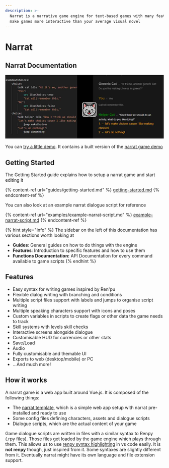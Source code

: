 ```yaml
---
description: >-
  Narrat is a narrative game engine for text-based games with many features to
  make games more interactive than your average visual novel
---
```


# Narrat

## Narrat Documentation

![](.gitbook/assets/narrat-banner.jpg)

You can [try a little demo](http://get-narrat.com/demo/). It contains a built version of the [narrat game demo](https://github.com/nialna/narrat-demo)

## Getting Started

The Getting Started guide explains how to setup a narrat game and start editing it

{% content-ref url="guides/getting-started.md" %}
[getting-started.md](guides/getting-started.md)
{% endcontent-ref %}

You can also look at an example narrat dialogue script for reference

{% content-ref url="examples/example-narrat-script.md" %}
[example-narrat-script.md](examples/example-narrat-script.md)
{% endcontent-ref %}

{% hint style="info" %}
The sidebar on the left of this documentation has various sections worth looking at

* **Guides**: General guides on how to do things with the engine
* **Features**: Introduction to specific features and how to use them
* **Functions Documentation:** API Documentation for every command available to game scripts
{% endhint %}

## Features

* Easy syntax for writing games inspired by Ren'pu
* Flexible dialog writing with branching and conditions
* Multiple script files support with labels and jumps to organise script writing
* Multiple speaking characters support with icons and poses
* Custom variables in scripts to create flags or other data the game needs to track
* Skill systems with levels skill checks
* Interactive screens alongside dialogue
* Customisable HUD for currencies or other stats
* Save/Load
* Audio
* Fully customisable and themable UI
* Exports to web (desktop/mobile) or PC
* ...And much more!

## How it works

A narrat game is a web app built around Vue.js. It is composed of the following things:

* The [narrat template](https://github.com/nialna/narrat-template), which is a simple web app setup with narrat pre-installed and ready to use
* Some config files defining characters, assets and dialogue scripts
* Dialogue scripts, which are the actual content of your game

Game dialogue scripts are written in files with a similar syntax to Renpy (.rpy files). Those files get loaded by the game engine which plays through them. This allows us to use [renpy syntax highlighting](https://marketplace.visualstudio.com/items?itemName=LuqueDaniel.languague-renpy) in vs code easily. It is **not renpy** though, just inspired from it. Some syntaxes are slightly different from it. Eventually narrat might have its own language and file extension support.

